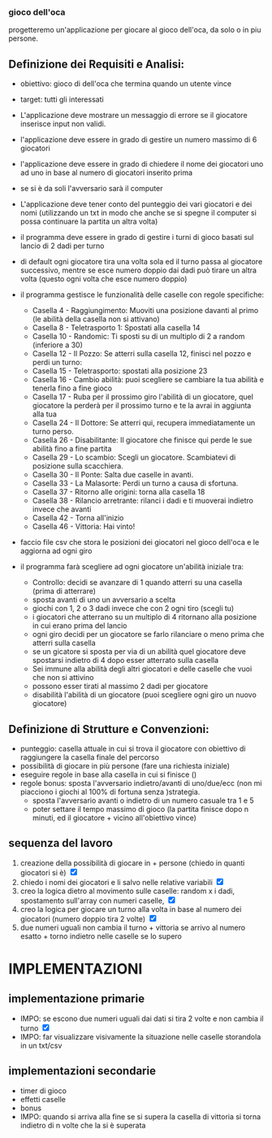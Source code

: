 ### gioco dell'oca
progetteremo un'applicazione per giocare al gioco dell'oca, da solo o in piu persone.


## Definizione dei Requisiti e Analisi:
- obiettivo: gioco di dell'oca che termina quando un utente vince
- target: tutti gli interessati
- L'applicazione deve mostrare un messaggio di errore se il giocatore inserisce input non validi. 
- l'applicazione deve essere in grado di gestire un numero massimo di 6 giocatori
- l'applicazione deve essere in grado di chiedere il nome dei giocatori uno ad uno in base al numero di giocatori inserito prima
- se si è da soli l'avversario sarà il computer
- L'applicazione deve tener conto del punteggio dei vari giocatori e dei nomi (utilizzando un txt in modo che anche se si spegne il computer si possa continuare la partita un altra volta)
- il programma deve essere in grado di gestire i turni di gioco basati sul lancio di 2 dadi per turno
- di default ogni giocatore tira una volta sola ed il turno passa al giocatore successivo, mentre se esce numero doppio dai dadi può tirare un altra volta (questo ogni volta che esce numero doppio)
- il programma gestisce le funzionalità delle caselle con regole specifiche: 
  - Casella 4  - Raggiungimento: Muoviti una posizione davanti al primo (le abilità della casella non si attivano)
  - Casella 8  - Teletrasporto 1: Spostati alla casella 14
  - Casella 10 - Randomic: Ti sposti su di un multiplo di 2 a random (inferiore a 30)
  - Casella 12 - Il Pozzo: Se atterri sulla casella 12, finisci nel pozzo e perdi un turno:
  - Casella 15 - Teletrasporto: spostati alla posizione 23
  - Casella 16 - Cambio abilità: puoi scegliere se cambiare la tua abilità e tenerla fino a fine gioco
  - Casella 17 - Ruba per il prossimo giro l'abilità di un giocatore, quel giocatore la perderà per il prossimo turno e te la avrai in aggiunta alla tua
  - Casella 24 - Il Dottore: Se atterri qui, recupera immediatamente un turno perso. 
  - Casella 26 - Disabilitante: Il giocatore che finisce qui perde le sue abilità fino a fine partita
  - Casella 29 - Lo scambio: Scegli un giocatore. Scambiatevi di posizione sulla scacchiera.
  - Casella 30 - Il Ponte: Salta due caselle in avanti.
  - Casella 33 - La Malasorte: Perdi un turno a causa di sfortuna.
  - Casella 37 - Ritorno alle origini: torna alla casella 18
  - Casella 38 - Rilancio arretrante: rilanci i dadi e ti muoverai indietro invece che avanti
  - Casella 42 - Torna all'inizio
  - Casella 46 - Vittoria: Hai vinto!

- faccio file csv che stora le posizioni dei giocatori nel gioco dell'oca e le aggiorna ad ogni giro

- il programma farà scegliere ad ogni giocatore un'abilità iniziale tra:
  - Controllo: decidi se avanzare di 1 quando atterri su una casella (prima di atterrare)
  - sposta avanti di uno un avversario a scelta
  - giochi con 1, 2 o 3 dadi invece che con 2 ogni tiro (scegli tu)
  - i giocatori che atterrano su un multiplo di 4 ritornano alla posizione in cui erano prima del lancio
  - ogni giro decidi per un giocatore se farlo rilanciare o meno prima che atterri sulla casella
  - se un gicatore si sposta per via di un abilità quel giocatore deve spostarsi indietro di 4 dopo esser atterrato sulla casella 
  - Sei immune alla abilità degli altri giocatori e delle caselle che vuoi che non si attivino
  - possono esser tirati al massimo 2 dadi per giocatore
  - disabilità l'abilità di un giocatore (puoi scegliere ogni giro un nuovo giocatore)


## Definizione di Strutture e Convenzioni:

- punteggio: casella attuale in cui si trova il giocatore con obiettivo di raggiungere la casella finale del percorso
- possibilità di giocare in più persone (fare una richiesta iniziale)
- eseguire regole in base alla casella in cui si finisce ()
- regole bonus: sposta l'avversario indietro/avanti di uno/due/ecc (non mi piacciono i giochi al 100% di fortuna senza )strategia.
  - sposta l'avversario avanti o indietro di un numero casuale tra 1 e 5
  - poter settare il tempo massimo di gioco (la partita finisce dopo n minuti, ed il giocatore + vicino all'obiettivo vince)


## sequenza del lavoro

1) creazione della possibilità di giocare in + persone (chiedo in quanti giocatori si è)    <input type="checkbox" checked>
2) chiedo i nomi dei giocatori e li salvo nelle relative variabili                          <input type="checkbox" checked>
3) creo la logica dietro al movimento sulle caselle: random x i dadi, spostamento sull'array con numeri caselle,  <input type="checkbox" checked>
4) creo la logica per giocare un turno alla volta in base al numero dei giocatori (numero doppio tira 2 volte)  <input type="checkbox" checked>
5) due numeri uguali non cambia il turno + vittoria se arrivo al numero esatto + torno indietro nelle caselle se lo supero
# IMPLEMENTAZIONI



## implementazione primarie 

- IMPO: se escono due numeri uguali dai dati si tira 2 volte e non cambia il turno <input type="checkbox" checked>
- IMPO: far visualizzare visivamente la situazione nelle caselle storandola in un txt/csv


## implementazioni secondarie 
- timer di gioco
- effetti caselle
- bonus
- IMPO: quando si arriva alla fine se si supera la casella di vittoria si torna indietro di n volte che la si è superata